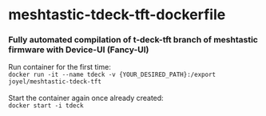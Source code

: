 # meshtastic-tdeck-tft-dockerfile
### Fully automated compilation of t-deck-tft branch of meshtastic firmware with Device-UI (Fancy-UI)<br>
Run container for the first time:<br>
`docker run -it --name tdeck -v {YOUR_DESIRED_PATH}:/export joyel/meshtastic-tdeck-tft`
<br><br>
Start the container again once already created:<br>
`docker start -i tdeck`
